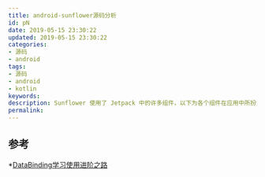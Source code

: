 ```yaml
---
title: android-sunflower源码分析
id: pN
date: 2019-05-15 23:30:22
updated: 2019-05-15 23:30:22
categories: 
- 源码
- android
tags: 
- 源码
- android
- kotlin
keywords:
description: Sunflower 使用了 Jetpack 中的许多组件，以下为各个组件在应用中所扮演的角色：Sunflower 完全采用 Kotlin 语言，并且使用了 Android KTX 完成全部代码的编写。Android KTX 是一组 Kotlin 扩展库，它为 Kotlin 优化了 Jetpack 和 Android 平台 API，从而让 Kotlin 的源代码更加简洁和自然。
permalink:
---
```

## 参考

*[DataBinding学习使用进阶之路](https://www.jianshu.com/p/5d6132e6dc14)
